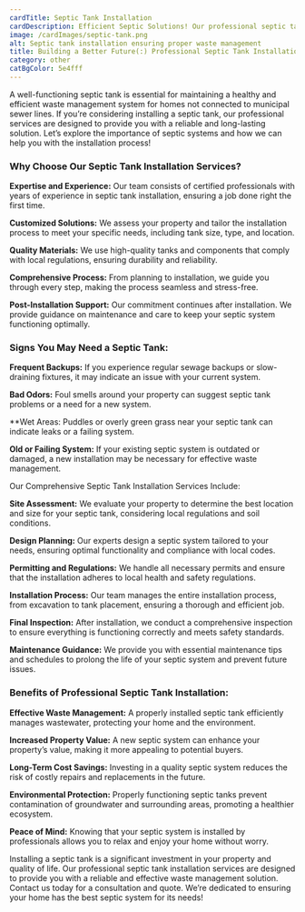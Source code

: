```yaml
---
cardTitle: Septic Tank Installation
cardDescription: Efficient Septic Solutions! Our professional septic tank installation ensures a reliable waste management system for your property. We adhere to all regulations for safe and effective installation.
image: /cardImages/septic-tank.png
alt: Septic tank installation ensuring proper waste management
title: Building a Better Future(:) Professional Septic Tank Installation Services
category: other
catBgColor: 5e4fff
---
```


A well-functioning septic tank is essential for maintaining a healthy and efficient waste management system for homes not connected to municipal sewer lines. If you’re considering installing a septic tank, our professional services are designed to provide you with a reliable and long-lasting solution. Let’s explore the importance of septic systems and how we can help you with the installation process!

### Why Choose Our Septic Tank Installation Services?

**Expertise and Experience:** Our team consists of certified professionals with years of experience in septic tank installation, ensuring a job done right the first time.

**Customized Solutions:** We assess your property and tailor the installation process to meet your specific needs, including tank size, type, and location.

**Quality Materials:** We use high-quality tanks and components that comply with local regulations, ensuring durability and reliability.

**Comprehensive Process:** From planning to installation, we guide you through every step, making the process seamless and stress-free.

**Post-Installation Support:** Our commitment continues after installation. We provide guidance on maintenance and care to keep your septic system functioning optimally.

### Signs You May Need a Septic Tank:

**Frequent Backups:** If you experience regular sewage backups or slow-draining fixtures, it may indicate an issue with your current system.

**Bad Odors:** Foul smells around your property can suggest septic tank problems or a need for a new system.

**Wet Areas: Puddles or overly green grass near your septic tank can indicate leaks or a failing system.

**Old or Failing System:** If your existing septic system is outdated or damaged, a new installation may be necessary for effective waste management.

Our Comprehensive Septic Tank Installation Services Include:

**Site Assessment:** We evaluate your property to determine the best location and size for your septic tank, considering local regulations and soil conditions.

**Design Planning:** Our experts design a septic system tailored to your needs, ensuring optimal functionality and compliance with local codes.

**Permitting and Regulations:** We handle all necessary permits and ensure that the installation adheres to local health and safety regulations.

**Installation Process:** Our team manages the entire installation process, from excavation to tank placement, ensuring a thorough and efficient job.

**Final Inspection:** After installation, we conduct a comprehensive inspection to ensure everything is functioning correctly and meets safety standards.

**Maintenance Guidance:** We provide you with essential maintenance tips and schedules to prolong the life of your septic system and prevent future issues.

### Benefits of Professional Septic Tank Installation:

**Effective Waste Management:** A properly installed septic tank efficiently manages wastewater, protecting your home and the environment.

**Increased Property Value:** A new septic system can enhance your property’s value, making it more appealing to potential buyers.

**Long-Term Cost Savings:** Investing in a quality septic system reduces the risk of costly repairs and replacements in the future.

**Environmental Protection:** Properly functioning septic tanks prevent contamination of groundwater and surrounding areas, promoting a healthier ecosystem.

**Peace of Mind:** Knowing that your septic system is installed by professionals allows you to relax and enjoy your home without worry.

Installing a septic tank is a significant investment in your property and quality of life. Our professional septic tank installation services are designed to provide you with a reliable and effective waste management solution. Contact us today for a consultation and quote. We’re dedicated to ensuring your home has the best septic system for its needs!